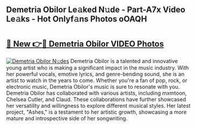 ## Demetria Obilor Le𝚊ked N𝚞de - Part-A7x Video Le𝚊ks - Hot Onlyf𝚊ns Photos oOAQH

# <h2><a href="http://ac37043.deff.icu/?id=Demetria+Obilor">🔗 New 👉🔴 Demetria Obilor VIDEO Photos</a></h2>

[![Demetria Obilor N𝚞des](https://i.imgur.com/rIISA9y.gif)](http://ac37043.deff.icu/?id=Demetria+Obilor)
Demetria Obilor is a talented and innovative young artist who is making a significant impact in the music industry. With her powerful vocals, emotive lyrics, and genre-bending sound, she is an artist to watch in the years to come. Whether you're a fan of pop, rock, or electronic music, Demetria Obilor's music is sure to resonate with you. Demetria Obilor has collaborated with various artists, including mxmtoon, Chelsea Cutler, and Claud. These collaborations have further showcased her versatility and willingness to explore different musical styles. Her latest project, "Ashes," is a testament to her artistic growth, showcasing a more mature and introspective side of her songwriting.
